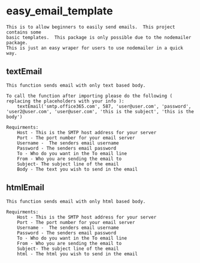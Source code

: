 # easy_email_template
    This is to allow beginners to easily send emails.  This project contains some
    basic templates.  This package is only possible due to the nodemailer package.  
    This is just an easy wraper for users to use nodemailer in a quick way.

## textEmail
    This function sends email with only text based body.

    To call the function after importing please do the following ( replacing the placeholders with your info ):
        textEmail('smtp.office365.com', 587, 'user@user.com', 'password', 'user2@user.com', 'user@user.com', 'this is the subject', 'this is the body')

    Requirments:
        Host - This is the SMTP host address for your server
        Port - The port number for your email server
        Username -  The senders email username 
        Password - The senders email password 
        To - Who do you want in the To email line 
        From - Who you are sending the email to 
        Subject- The subject line of the email 
        Body - The text you wish to send in the email

## htmlEmail    
    This function sends email with only html based body.

    Requirments:
        Host - This is the SMTP host address for your server
        Port - The port number for your email server
        Username -  The senders email username 
        Password - The senders email password 
        To - Who do you want in the To email line 
        From - Who you are sending the email to 
        Subject- The subject line of the email 
        html - The html you wish to send in the email